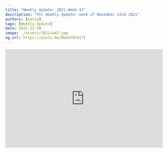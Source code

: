```yaml
---
title: "Weekly Update: 2021 Week 47"
description: "PCC Weekly Update: week of November 22nd 2021"
authors: [katie]
tags: [Weekly Update]
date: 2021-11-30
image: ./assets/2021/w47.jpg
og_url: https://youtu.be/RbzUY0r0jfI
---
```


<iframe width="100%" height="315" src="https://www.youtube.com/embed/RbzUY0r0jfI" title="YouTube video player" frameborder="0" allow="accelerometer; autoplay; clipboard-write; encrypted-media; gyroscope; picture-in-picture" allowFullScreen></iframe>

<!--truncate-->
